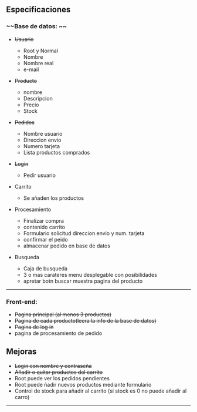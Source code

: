 ## Especificaciones
### ~~Base de datos: ~~
- ~~Usuario~~
    - Root y Normal
    - Nombre
    - Nombre real
    - e-mail
- ~~Producto~~
    - nombre
    - Descripcion
    - Precio
    - Stock
- ~~Pedidos~~
    - Nombre usuario
    - Direccion envio
    - Numero tarjeta
    - Lista productos comprados


- ~~Login~~
    - Pedir usuario

- Carrito
    - Se añaden los productos

- Procesamiento
    - Finalizar compra
    - contenido carrito 
    - Formulario solicitud direccion envio y num. tarjeta
    - confirmar el peido
    - almacenar pedido en base de datos

- Busqueda
    - Caja de busqueda
    - 3 o mas carateres menu desplegable con posibilidades
    - apretar botn buscar muestra pagina del producto
-------------------------------
### Front-end:
- ~~Pagina principal  (al menos 3 productos)~~
- ~~Pagina de cada producto(leera la info de la base de datos)~~
- ~~Pagina de log in~~
- pagina de procesamiento de pedido

## Mejoras
- ~~Login con nombre y contraseña~~
- ~~Añadir o quitar productos del carrito~~
- Root puede ver los pedidos pendientes
- Root puede ñadir nuevos productos mediante formulario
- Control de stock para añadir al carrito (si stock es 0 no puede añadir al carro)

------------------------------